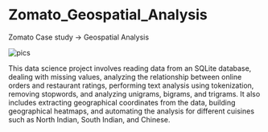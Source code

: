 # Zomato_Geospatial_Analysis
 Zomato Case study -> Geospatial Analysis

 ![pics](https://github.com/rbhardwaj2186/Zomato_Geospatial_Analysis/assets/143745073/bda234b6-a40c-4d24-a718-046279e00495)



This data science project involves reading data from an SQLite database, dealing with missing values, analyzing the relationship between online orders and restaurant ratings, performing text analysis using tokenization, removing stopwords, and analyzing unigrams, bigrams, and trigrams. It also includes extracting geographical coordinates from the data, building geographical heatmaps, and automating the analysis for different cuisines such as North Indian, South Indian, and Chinese.
